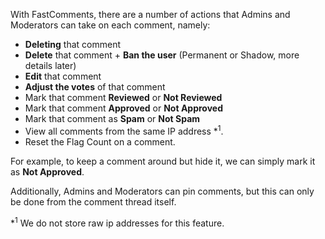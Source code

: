 With FastComments, there are a number of actions that Admins and Moderators can take on each comment, namely:

- **Deleting** that comment
- **Delete** that comment + **Ban the user** (Permanent or Shadow, more details later)
- **Edit** that comment
- **Adjust the votes** of that comment
- Mark that comment **Reviewed** or **Not Reviewed**
- Mark that comment **Approved** or **Not Approved**
- Mark that comment as **Spam** or **Not Spam**
- View all comments from the same IP address *<sup>1</sup>.
- Reset the Flag Count on a comment.

For example, to keep a comment around but hide it, we can simply mark it as **Not Approved**.

Additionally, Admins and Moderators can pin comments, but this can only be done from the comment thread itself.

*<sup>1</sup> We do not store raw ip addresses for this feature.
